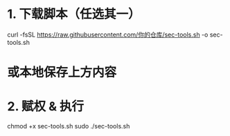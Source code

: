 # 1. 下载脚本（任选其一）
curl -fsSL https://raw.githubusercontent.com/你的仓库/sec-tools.sh -o sec-tools.sh
# 或本地保存上方内容

# 2. 赋权 & 执行
chmod +x sec-tools.sh
sudo ./sec-tools.sh